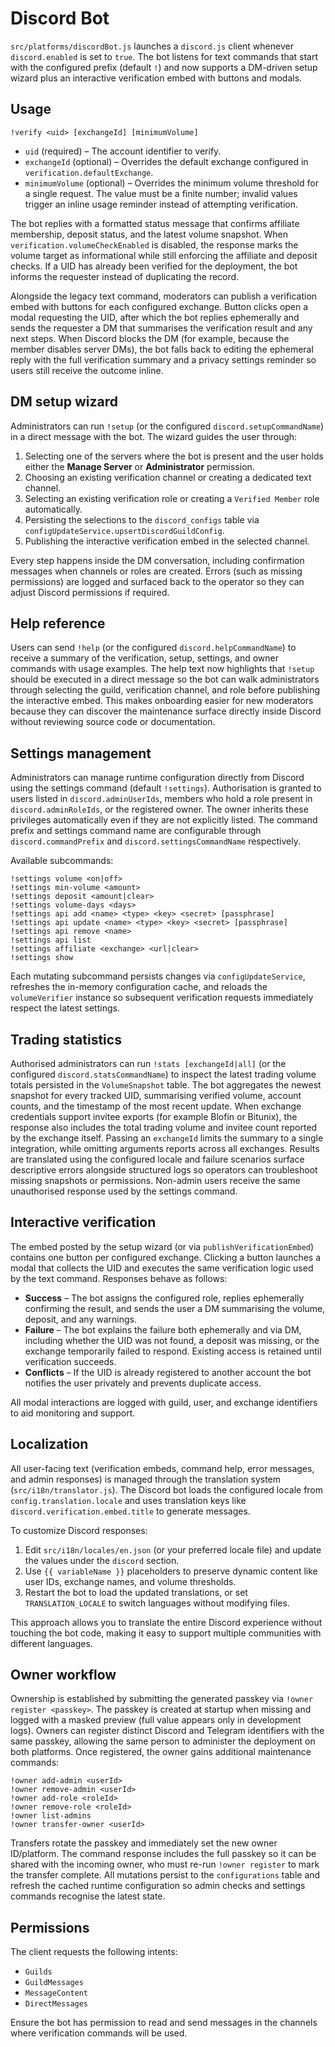 # Discord Bot

`src/platforms/discordBot.js` launches a `discord.js` client whenever `discord.enabled` is set to `true`. The bot listens
for text commands that start with the configured prefix (default `!`) and now supports a DM-driven setup wizard plus an
interactive verification embed with buttons and modals.

## Usage

```text
!verify <uid> [exchangeId] [minimumVolume]
```

- `uid` (required) &ndash; The account identifier to verify.
- `exchangeId` (optional) &ndash; Overrides the default exchange configured in `verification.defaultExchange`.
- `minimumVolume` (optional) &ndash; Overrides the minimum volume threshold for a single request. The value must be a finite
  number; invalid values trigger an inline usage reminder instead of attempting verification.

The bot replies with a formatted status message that confirms affiliate membership, deposit status, and the latest volume
snapshot. When `verification.volumeCheckEnabled` is disabled, the response marks the volume target as informational while
still enforcing the affiliate and deposit checks. If a UID has already been verified for the deployment, the bot informs
the requester instead of duplicating the record.

Alongside the legacy text command, moderators can publish a verification embed with buttons for each configured exchange.
Button clicks open a modal requesting the UID, after which the bot replies ephemerally and sends the requester a DM that
summarises the verification result and any next steps. When Discord blocks the DM (for example, because the member
disables server DMs), the bot falls back to editing the ephemeral reply with the full verification summary and a privacy
settings reminder so users still receive the outcome inline.

## DM setup wizard

Administrators can run `!setup` (or the configured `discord.setupCommandName`) in a direct message with the bot. The wizard guides the user through:

1. Selecting one of the servers where the bot is present and the user holds either the **Manage Server** or **Administrator** permission.
2. Choosing an existing verification channel or creating a dedicated text channel.
3. Selecting an existing verification role or creating a `Verified Member` role automatically.
4. Persisting the selections to the `discord_configs` table via `configUpdateService.upsertDiscordGuildConfig`.
5. Publishing the interactive verification embed in the selected channel.

Every step happens inside the DM conversation, including confirmation messages when channels or roles are created. Errors (such as missing permissions) are logged and surfaced back to the operator so they can adjust Discord permissions if required.

## Help reference

Users can send `!help` (or the configured `discord.helpCommandName`) to receive a summary of the verification, setup,
settings, and owner commands with usage examples. The help text now highlights that `!setup` should be executed in a
direct message so the bot can walk administrators through selecting the guild, verification channel, and role before
publishing the interactive embed. This makes onboarding easier for new moderators because they can discover the
maintenance surface directly inside Discord without reviewing source code or documentation.

## Settings management

Administrators can manage runtime configuration directly from Discord using the settings command (default `!settings`).
Authorisation is granted to users listed in `discord.adminUserIds`, members who hold a role present in
`discord.adminRoleIds`, or the registered owner. The owner inherits these privileges automatically even if they are not
explicitly listed. The command prefix and settings command name are configurable through `discord.commandPrefix` and
`discord.settingsCommandName` respectively.

Available subcommands:

```text
!settings volume <on|off>
!settings min-volume <amount>
!settings deposit <amount|clear>
!settings volume-days <days>
!settings api add <name> <type> <key> <secret> [passphrase]
!settings api update <name> <type> <key> <secret> [passphrase]
!settings api remove <name>
!settings api list
!settings affiliate <exchange> <url|clear>
!settings show
```

Each mutating subcommand persists changes via `configUpdateService`, refreshes the in-memory configuration cache, and
reloads the `volumeVerifier` instance so subsequent verification requests immediately respect the latest settings.

## Trading statistics

Authorised administrators can run `!stats [exchangeId|all]` (or the configured `discord.statsCommandName`) to inspect the
latest trading volume totals persisted in the `VolumeSnapshot` table. The bot aggregates the newest snapshot for every
tracked UID, summarising verified volume, account counts, and the timestamp of the most recent update. When exchange
credentials support invitee exports (for example Blofin or Bitunix), the response also includes the total trading
volume and invitee count reported by the exchange itself. Passing an `exchangeId` limits the summary to a single
integration, while omitting arguments reports across all exchanges. Results are translated using the configured locale
and failure scenarios surface descriptive errors alongside structured logs so operators can troubleshoot missing
snapshots or permissions. Non-admin users receive the same unauthorised response used by the settings command.

## Interactive verification

The embed posted by the setup wizard (or via `publishVerificationEmbed`) contains one button per configured exchange. Clicking a button launches a modal that collects the UID and executes the same verification logic used by the text command. Responses behave as follows:

- **Success** &ndash; The bot assigns the configured role, replies ephemerally confirming the result, and sends the user a DM summarising the volume, deposit, and any warnings.
- **Failure** &ndash; The bot explains the failure both ephemerally and via DM, including whether the UID was not found, a deposit was missing, or the exchange temporarily failed to respond. Existing access is retained until verification succeeds.
- **Conflicts** &ndash; If the UID is already registered to another account the bot notifies the user privately and prevents duplicate access.

All modal interactions are logged with guild, user, and exchange identifiers to aid monitoring and support.

## Localization

All user-facing text (verification embeds, command help, error messages, and admin responses) is managed through the translation system (`src/i18n/translator.js`). The Discord bot loads the configured locale from `config.translation.locale` and uses translation keys like `discord.verification.embed.title` to generate messages.

To customize Discord responses:

1. Edit `src/i18n/locales/en.json` (or your preferred locale file) and update the values under the `discord` section.
2. Use `{{ variableName }}` placeholders to preserve dynamic content like user IDs, exchange names, and volume thresholds.
3. Restart the bot to load the updated translations, or set `TRANSLATION_LOCALE` to switch languages without modifying files.

This approach allows you to translate the entire Discord experience without touching the bot code, making it easy to support multiple communities with different languages.

## Owner workflow

Ownership is established by submitting the generated passkey via `!owner register <passkey>`. The passkey is created at
startup when missing and logged with a masked preview (full value appears only in development logs). Owners can register
distinct Discord and Telegram identifiers with the same passkey, allowing the same person to administer the deployment on
both platforms. Once registered, the owner gains additional maintenance commands:

```text
!owner add-admin <userId>
!owner remove-admin <userId>
!owner add-role <roleId>
!owner remove-role <roleId>
!owner list-admins
!owner transfer-owner <userId>
```

Transfers rotate the passkey and immediately set the new owner ID/platform. The command response includes the full
passkey so it can be shared with the incoming owner, who must re-run `!owner register` to mark the transfer complete.
All mutations persist to the `configurations` table and refresh the cached runtime configuration so admin checks and
settings commands recognise the latest state.

## Permissions

The client requests the following intents:

- `Guilds`
- `GuildMessages`
- `MessageContent`
- `DirectMessages`

Ensure the bot has permission to read and send messages in the channels where verification commands will be used.
